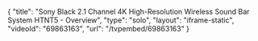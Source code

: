 {
    "title": "Sony Black 2.1 Channel 4K High-Resolution Wireless Sound Bar System HTNT5 - Overview",
    "type": "solo",
    "layout": "iframe-static",
    "videoId": "69863163",
    "url": "\/tvpembed\/69863163"
}